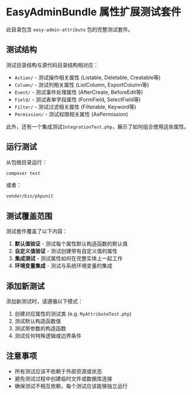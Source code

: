 # EasyAdminBundle 属性扩展测试套件

此目录包含 `easy-admin-attribute` 包的完整测试套件。

## 测试结构

测试目录结构与源代码目录结构相对应：

- `Action/` - 测试操作相关属性 (Listable, Deletable, Creatable等)
- `Column/` - 测试列相关属性 (ListColumn, ExportColumn等)
- `Event/` - 测试事件处理属性 (AfterCreate, BeforeEdit等)
- `Field/` - 测试表单字段属性 (FormField, SelectField等)
- `Filter/` - 测试过滤相关属性 (Filterable, Keyword等)
- `Permission/` - 测试权限相关属性 (AsPermission)

此外，还有一个集成测试`IntegrationTest.php`，展示了如何组合使用这些属性。

## 运行测试

从包根目录运行：

```bash
composer test
```

或者：

```bash
vendor/bin/phpunit
```

## 测试覆盖范围

测试套件覆盖了以下内容：

1. **默认值验证** - 测试每个属性默认构造函数的默认值
2. **自定义值验证** - 测试创建带有自定义值的属性
3. **集成测试** - 测试属性如何在完整实体上一起工作
4. **环境变量集成** - 测试与系统环境变量的集成

## 添加新测试

添加新测试时，请遵循以下模式：

1. 创建对应属性的测试类 (e.g. `MyAttributeTest.php`)
2. 测试默认构造函数值
3. 测试带参数的构造函数
4. 测试任何特殊逻辑或边界条件

## 注意事项

* 所有测试应该不依赖于外部资源或状态
* 避免测试过程中创建临时文件或数据库连接
* 确保测试不相互依赖，每个测试应该能够独立运行
